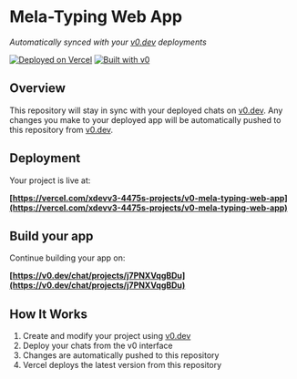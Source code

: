 # Mela-Typing Web App

*Automatically synced with your [v0.dev](https://v0.dev) deployments*

[![Deployed on Vercel](https://img.shields.io/badge/Deployed%20on-Vercel-black?style=for-the-badge&logo=vercel)](https://vercel.com/xdevv3-4475s-projects/v0-mela-typing-web-app)
[![Built with v0](https://img.shields.io/badge/Built%20with-v0.dev-black?style=for-the-badge)](https://v0.dev/chat/projects/j7PNXVqgBDu)

## Overview

This repository will stay in sync with your deployed chats on [v0.dev](https://v0.dev).
Any changes you make to your deployed app will be automatically pushed to this repository from [v0.dev](https://v0.dev).

## Deployment

Your project is live at:

**[https://vercel.com/xdevv3-4475s-projects/v0-mela-typing-web-app](https://vercel.com/xdevv3-4475s-projects/v0-mela-typing-web-app)**

## Build your app

Continue building your app on:

**[https://v0.dev/chat/projects/j7PNXVqgBDu](https://v0.dev/chat/projects/j7PNXVqgBDu)**

## How It Works

1. Create and modify your project using [v0.dev](https://v0.dev)
2. Deploy your chats from the v0 interface
3. Changes are automatically pushed to this repository
4. Vercel deploys the latest version from this repository